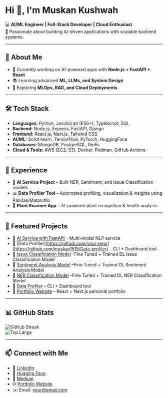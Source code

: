 # Hi 👋, I'm Muskan Kushwah  

💻 **AI/ML Engineer | Full-Stack Developer | Cloud Enthusiast**  
🚀 Passionate about building AI-driven applications with scalable backend systems.  

---

## 🌟 About Me
- 🎯 Currently working on AI-powered apps with **Node.js + FastAPI + React**  
- 📚 Learning advanced **ML, LLMs, and System Design**  
- 🔭 Exploring **MLOps, RAG, and Cloud Deployments**  

---

## 🛠️ Tech Stack
- **Languages:** Python, JavaScript (ES6+), TypeScript, SQL  
- **Backend:** Node.js, Express, FastAPI, Django  
- **Frontend:** React.js, Next.js, Tailwind CSS  
- **AI/ML:** Scikit-learn, TensorFlow, PyTorch, HuggingFace  
- **Databases:** MongoDB, PostgreSQL, Redis  
- **Cloud & Tools:** AWS (EC2, S3), Docker, Podman, GitHub Actions  

---

## 💼 Experience
- 🏢 **AI Service Project** – Built NER, Sentiment, and Issue Classification models  
- 📊 **Data Profiler Tool** – Automated profiling, visualization & insights using Pandas/Matplotlib  
- 🌱 **Plant Scanner App** – AI-powered plant recognition & health analysis  

---

## 📂 Featured Projects
- 🔹 [AI Service with FastAPI](https://github.com/muskan1515/AI-Powered-Citizen-Issue-Reporter) – Multi-model NLP service  
- 🔹 [Data Profiler](https://github.com/your-repo](https://github.com/muskan1515/Data-profiler) – CLI + Dashboard tool
- 🔹 [Issue Classification Model](https://github.com/muskan1515/ISSUE_CLASSIFICATION_MODEL) –Fine Tuned + Trained DL Issue Classification Model
- 🔹 [Sentiment Analysis Model](https://github.com/muskan1515/SENTIMENT_ANALYSIS_MODEL) –Fine Tuned + Trained DL Sentiment Analysis Model
- 🔹 [NER Classification Model](https://github.com/muskan1515/NER_MODEL) –Fine Tuned + Trained DL NER Classification Model
- 🔹 [Data Profiler]([https://github.com/your-repo](https://github.com/muskan1515/Data-profiler)) – CLI + Dashboard tool  
- 🔹 [Portfolio Website]([https://github.com/your-repo](https://github.com/muskan1515/portfolio-website)) – React + Next.js personal portfolio  

---

## 📊 GitHub Stats
![GitHub Streak](https://github-readme-streak-stats.herokuapp.com/?user=YOUR_USERNAME&theme=radical)  
![Top Langs](https://github-readme-stats.vercel.app/api/top-langs/?username=YOUR_USERNAME&layout=compact&theme=radical)

---

## 📫 Connect with Me
- 💼 [LinkedIn](https://www.linkedin.com/in/muskan-kushwah-2845951b2/)
- 💼 [Hugging Face](https://huggingface.co/muskankushwah15)
- 💼 [Medium ](https://medium.com/@muskankushwah85) 
- 🌐 [Portfolio Website](https://portfolio-website-psi-vert-30.vercel.app/)  
- ✉️ Email: your@email.com  
